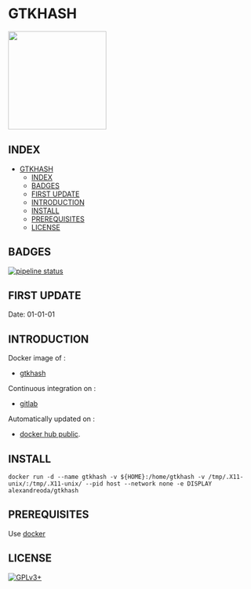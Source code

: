 # GTKHASH

<img src="https://assets.gitlab-static.net/uploads/-/system/project/avatar/12904448/index.png" width="200" height="200"/>


## INDEX

- [GTKHASH](#gtkhash)
  - [INDEX](#index)
  - [BADGES](#badges)
  - [FIRST UPDATE](#first-update)
  - [INTRODUCTION](#introduction)
  - [INSTALL](#install)
  - [PREREQUISITES](#prerequisites)
  - [LICENSE](#license)


## BADGES

[![pipeline status](https://gitlab.com/oda-alexandre/gtkhash/badges/master/pipeline.svg)](https://gitlab.com/oda-alexandre/gtkhash/commits/master)


## FIRST UPDATE

Date: 01-01-01


## INTRODUCTION

Docker image of :

- [gtkhash](https://github.com/tristanheaven/gtkhash)

Continuous integration on :

- [gitlab](https://gitlab.com/oda-alexandre/gtkhash/pipelines)

Automatically updated on :

- [docker hub public](https://hub.docker.com/r/alexandreoda/gtkhash).


## INSTALL

```docker run -d --name gtkhash -v ${HOME}:/home/gtkhash -v /tmp/.X11-unix/:/tmp/.X11-unix/ --pid host --network none -e DISPLAY alexandreoda/gtkhash```


## PREREQUISITES

Use [docker](https://www.docker.com)


## LICENSE

[![GPLv3+](http://gplv3.fsf.org/gplv3-127x51.png)](https://gitlab.com/oda-alexandre/gtkhash/blob/master/LICENSE)
